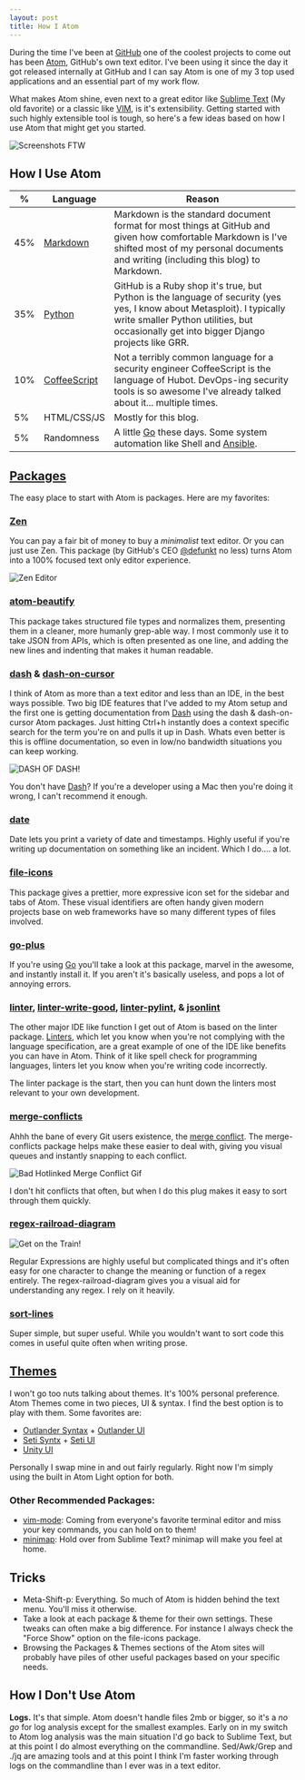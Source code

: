 ```yaml
---
layout: post
title: How I Atom
---
```


During the time I've been at [GitHub](https://www.github.com) one of the coolest projects to come out has been [Atom](https://atom.io/), GitHub's own text editor. I've been using it since the day it got released internally at GitHub and I can say Atom is one of my 3 top used applications and an essential part of my work flow.

What makes Atom shine, even next to a great editor like [Sublime Text](http://www.sublimetext.com/) (My old favorite) or a classic like [VIM](http://www.vim.org/), is it's extensibility. Getting started with such highly extensible tool is tough, so here's a few ideas based on how I use Atom that might get you started.

![Screenshots FTW](/public/my_atom.png)

## How I Use Atom

| % | Language | Reason |
| - | -------- | ------ |
| 45% | [Markdown](https://help.github.com/articles/markdown-basics/) | Markdown is the standard document format for most things at GitHub and given how comfortable Markdown is I've shifted most of my personal documents and writing (including this blog) to Markdown. |
| 35% | [Python](https://www.python.org/) | GitHub is a Ruby shop it's true, but Python is the language of security (yes yes, I know about Metasploit). I typically write smaller Python utilities, but occasionally get into bigger Django projects like GRR. |
| 10% | [CoffeeScript](http://coffeescript.org/) | Not a terribly common language for a security engineer CoffeeScript is the language of Hubot. DevOps-ing security tools is so awesome I've already talked about it... multiple times.
| 5% | HTML/CSS/JS | Mostly for this blog. |
| 5% | Randomness | A little [Go](http://golang.org/) these days. Some system automation like Shell and [Ansible](http://www.ansible.com/home). |

## [Packages](https://atom.io/packages)

The easy place to start with Atom is packages. Here are my favorites:

### [Zen](https://atom.io/packages/zen)

You can pay a fair bit of money to buy a _minimalist_ text editor. Or you can just use Zen. This package (by GitHub's CEO [@defunkt](https://github.com/defunkt) no less) turns Atom into a 100% focused text only editor experience.

![Zen Editor](/public/zen.png)

### [atom-beautify](https://atom.io/packages/atom-beautify)

This package takes structured file types and normalizes them, presenting them in a cleaner, more humanly grep-able way. I most commonly use it to take JSON from APIs, which is often presented as one line, and adding the new lines and indenting that makes it human readable.

### [dash](https://atom.io/packages/dash) & [dash-on-cursor](https://atom.io/packages/dash-on-cursor)

I think of Atom as more than a text editor and less than an IDE, in the best ways possible. Two big IDE features that I've added to my Atom setup and the first one is getting documentation from [Dash](https://kapeli.com/dash) using the dash & dash-on-cursor Atom packages. Just hitting Ctrl+h instantly does a context specific search for the term you're on and pulls it up in Dash. Whats even better is this is offline documentation, so even in low/no bandwidth situations you can keep working.

![DASH OF DASH!](/public/dash.png)

You don't have [Dash](https://kapeli.com/dash)? If you're a developer using a Mac then you're doing it wrong, I can't recommend it enough.

### [date](https://atom.io/packages/date)

Date lets you print a variety of date and timestamps. Highly useful if you're writing up documentation on something like an incident. Which I do.... a lot.

### [file-icons](https://atom.io/packages/file-icons)

This package gives a prettier, more expressive icon set for the sidebar and tabs of Atom. These visual identifiers are often handy given modern projects base on web frameworks have so many different types of files involved.

### [go-plus](https://atom.io/packages/go-plus)

If you're using [Go](http://golang.org/) you'll take a look at this package, marvel in the awesome, and instantly install it. If you aren't it's basically useless, and pops a lot of annoying errors.  

### [linter](https://atom.io/packages/linter), [linter-write-good](https://atom.io/packages/linter-write-good), [linter-pylint](https://atom.io/packages/linter-pylint), & [jsonlint](https://atom.io/packages/jsonlint)

The other major IDE like function I get out of Atom is based on the linter package. [Linters](http://en.wikipedia.org/wiki/Lint_%28software%29), which let you know when you're not complying with the language specification, are a great example of one of the IDE like benefits you can have in Atom. Think of it like spell check for programming languages, linters let you know when you're writing code incorrectly.

The linter package is the start, then you can hunt down the linters most relevant to your own development.

### [merge-conflicts](https://atom.io/packages/merge-conflicts)

Ahhh the bane of every Git users existence, the [merge conflict](https://help.github.com/articles/resolving-a-merge-conflict-from-the-command-line/). The merge-conflicts package helps make these easier to deal with, giving you visual queues and instantly snapping to each conflict.

![Bad Hotlinked Merge Conflict Gif](https://i.github-camo.com/44ff44f156f274b8799022e44bcacb804fadc08a/68747470733a2f2f7261772e6769746875622e636f6d2f736d61736877696c736f6e2f6d657267652d636f6e666c696374732f6d61737465722f646f63732f636f6e666c6963742d7265736f6c7574696f6e2e676966)

I don't hit conflicts that often, but when I do this plug makes it easy to sort through them quickly.

### [regex-railroad-diagram](https://atom.io/packages/regex-railroad-diagram)

![Get on the Train! ](https://i.github-camo.com/8466434b7e61870e51dbee19b0bc1173846e7a89/68747470733a2f2f7261772e67697468756275736572636f6e74656e742e636f6d2f6b6c6f72656e7a2f61746f6d2d72656765782d7261696c726f61642d6469616772616d732f333535323636373232386331393265383161306432653538343365383234633036346238653462392f72656765782d7261696c726f61642d6469616772616d732e706e67)

Regular Expressions are highly useful but complicated things and it's often easy for one character to change the meaning or function of a regex entirely. The regex-railroad-diagram gives you a visual aid for understanding any regex. I rely on it heavily.

### [sort-lines](https://atom.io/packages/sort-lines)

Super simple, but super useful. While you wouldn't want to sort code this comes in useful quite often when writing prose.

## [Themes](https://atom.io/themes)

I won't go too nuts talking about themes. It's 100% personal preference. Atom Themes come in two pieces, UI & syntax. I find the best option is to play with them. Some favorites are:

- [Outlander Syntax](https://atom.io/themes/outlander-syntax) + [Outlander UI](https://atom.io/themes/outlander-ui)
- [Seti Syntx](https://atom.io/themes/seti-syntax) + [Seti UI](https://atom.io/themes/seti-ui)
- [Unity UI](https://atom.io/themes/unity-ui)

Personally I swap mine in and out fairly regularly. Right now I'm simply using the built in Atom Light option for both.

### Other Recommended Packages:

- [vim-mode](https://atom.io/packages/vim-mode): Coming from everyone's favorite terminal editor and miss your key commands, you can hold on to them!
- [minimap](https://atom.io/packages/minimap): Hold over from Sublime Text? minimap will make you feel at home.

## Tricks
- Meta-Shift-p: Everything. So much of Atom is hidden behind the text menu. You'll miss it otherwise.
- Take a look at each package & theme for their own settings. These tweaks can often make a big difference. For instance I always check the "Force Show" option on the file-icons package.
- Browsing the Packages & Themes sections of the Atom sites will probably have piles of other useful packages based on your specific needs.

## How I Don't Use Atom

__Logs.__ It's that simple. Atom doesn't handle files 2mb or bigger, so it's a _no go_ for log analysis except for the smallest examples. Early on in my switch to Atom log analysis was the main situation I'd go back to Sublime Text, but at this point I do almost everything on the commandline. Sed/Awk/Grep and ./jq are amazing tools and at this point I think I'm faster working through logs on the commandline than I ever was in a text editor.
